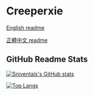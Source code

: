 # Creeperxie

[English readme](https://github.com/creeper-xie/creeper-xie/blob/main/README.md)

[正體中文 readme](https://github.com/creeper-xie/creeper-xie/blob/main/README.zh-tw.md)

## GitHub Readme Stats

[![Sniventals's GitHub stats](https://github-readme-stats.vercel.app/api?username=creeper-xie&count_private=true&show_icons=true&theme=catppuccin_mocha&locale=zh-tw)](https://github.com/anuraghazra/github-readme-stats)

[![Top Langs](https://github-readme-stats.vercel.app/api/top-langs/?username=creeper-xie&theme=catppuccin_mocha&locale=zh-tw)](https://github.com/anuraghazra/github-readme-stats)
